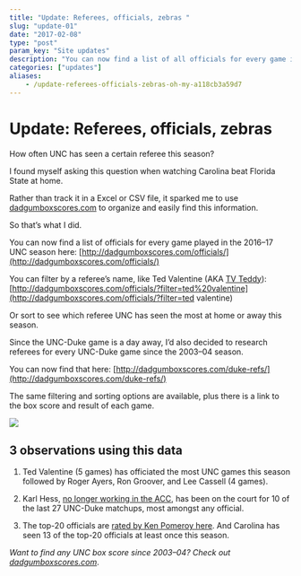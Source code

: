 ```yaml
---
title: "Update: Referees, officials, zebras "
slug: "update-01"
date: "2017-02-08"
type: "post"
param_key: "Site updates"
description: "You can now find a list of all officials for every game in the 2016-17 season."
categories: ["updates"]
aliases:
    - /update-referees-officials-zebras-oh-my-a118cb3a59d7
---
```


# Update: Referees, officials, zebras 

How often UNC has seen a certain referee this season?

I found myself asking this question when watching Carolina beat Florida State at
home.

Rather than track it in a Excel or CSV file, it sparked me to use
[dadgumboxscores.com](https://dadgumboxscores.com/) to organize and easily find
this information.

So that’s what I did.

You can now find a list of officials for every game played in the 2016–17 UNC
season here: [http://dadgumboxscores.com/officials/](http://dadgumboxscores.com/officials/)

You can filter by a referee’s name, like Ted Valentine (AKA [TV Teddy](https://www.youtube.com/watch?v=2Ajryx0n938)): [http://dadgumboxscores.com/officials/?filter=ted%20valentine](http://dadgumboxscores.com/officials/?filter=ted
valentine)

Or sort to see which referee UNC has seen the most at home or away this season.

Since the UNC-Duke game is a day away, I’d also decided to research referees for
every UNC-Duke game since the 2003–04 season.

You can now find that here:
[http://dadgumboxscores.com/duke-refs/](http://dadgumboxscores.com/duke-refs/)

The same filtering and sorting options are available, plus there is a link to
the box score and result of each game.

![](https://cdn-images-1.medium.com/max/1600/1*XtUZhszvpv5cr77vgoXEIQ.png)


## 3 observations using this data

1.  Ted Valentine (5 games) has officiated the most UNC games this season followed
by Roger Ayers, Ron Groover, and Lee Cassell (4 games).

2.  Karl Hess, [no longer working in the ACC](http://www.espn.com/mens-college-basketball/story/_/id/12141973/referee-karl-hess-no-longer-work-acc-games), has been on the court for 10 of the last 27 UNC-Duke matchups, most amongst any
official.

3.  The top-20 officials are [rated by Ken Pomeroy here](http://kenpom.com/blog/roger-ayers-is-the-best-ref/). And Carolina has
seen 13 of the top-20 officials at least once this season.

*Want to find any UNC box score since 2003–04? Check out [dadgumboxscores.com](http://dadgumboxscores.com/)*.
